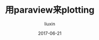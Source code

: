 ---
layout: post
author: liuxin
title: 用paraview来plotting
date: 2017-06-21
category: fenics
tags: 基础知识
---